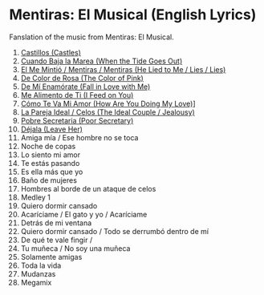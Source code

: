 # Mentiras: El Musical (English Lyrics)

Fanslation of the music from Mentiras: El Musical. 

1. [Castillos (Castles)](./01-castillos.md)
2. [Cuando Baja la Marea (When the Tide Goes Out)](./02-cuando-baja-la-marea.md)
3. [El Me Mintió / Mentiras / Mentiras (He Lied to Me / Lies / Lies)](./03-el-me-mintio.md)
4. [De Color de Rosa (The Color of Pink)](./04-de-color-de-rosa.md)
5. [De Mí Enamórate (Fall in Love with Me)](./05-de-mi-enamorate.md)
6. [Me Alimento de Ti (I Feed on You)](./06-me-alimento-de-ti)
7. [Cómo Te Va Mi Amor (How Are You Doing My Love)](./07-como-te-va-mi-amor)]
8. [La Pareja Ideal / Celos (The Ideal Couple / Jealousy)](./08-la-pareja-ideal)
9. [Pobre Secretaria (Poor Secretary)](./09-pobre-secretaria)
10. [Déjala (Leave Her)](./10-leave-her)
11. Amiga mía / Ese hombre no se toca
12. Noche de copas
13. Lo siento mi amor
14. Te estás pasando
15. Es ella más que yo
16. Baño de mujeres
17. Hombres al borde de un ataque de celos
18. Medley 1
19. Quiero dormir cansado
20. Acaríciame / El gato y yo / Acaríciame
21. Detrás de mi ventana
22. Quiero dormir cansado / Todo se derrumbó dentro de mí
23. De qué te vale fingir /
24. Tu muñeca / No soy una muñeca
25. Solamente amigas
26. Toda la vida
27. Mudanzas
28. Megamix


